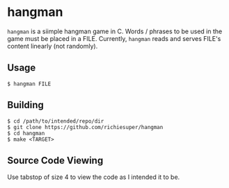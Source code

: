 # hangman

`hangman` is a siimple hangman game in C. Words / phrases to be used in the
game must be placed in a FILE. Currently, `hangman` reads and serves FILE's
content linearly (not randomly).

## Usage

```
$ hangman FILE
```

## Building

```
$ cd /path/to/intended/repo/dir
$ git clone https://github.com/richiesuper/hangman
$ cd hangman
$ make <TARGET>
```

## Source Code Viewing

Use tabstop of size 4 to view the code as I intended it to be.
